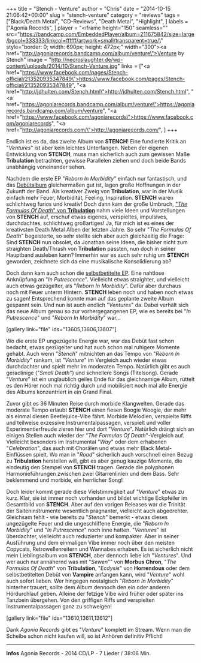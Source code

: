 +++
title = "Stench - Venture"
author = "Chris"
date = "2014-10-15 21:06:42+00:00"
slug = "stench-venture"
category = "reviews"
tags = ["Black/Death Metal", "CD-Reviews", "Death Metal", "Highlight", ]
labels = ["Agonia Records", ]
player = "<iframe height=\"150\" seamless=\"\" src=\"https://bandcamp.com/EmbeddedPlayer/album=211675842/size=large/bgcol=333333/linkcol=ffffff/artwork=small/transparent=true/\" style=\"border: 0; width: 690px; height: 472px;\" width=\"300\"><a href=\"http://agoniarecords.bandcamp.com/album/venture\">Venture by Stench</a></iframe>"
image = "http://necroslaughter.de/wp-content/uploads/2014/10/Stench-Venture.jpg"
links = ["<a href=\"https://www.facebook.com/pages/Stench-official/213520935347849\">https://www.facebook.com/pages/Stench-official/213520935347849</a>", "<a href=\"http://jdhulten.com/Stench.html\">http://jdhulten.com/Stench.html</a>", "<a href=\"https://agoniarecords.bandcamp.com/album/venture\">https://agoniarecords.bandcamp.com/album/venture</a>", "<a href=\"https://www.facebook.com/agoniarecords\">https://www.facebook.com/agoniarecords</a>", "<a href=\"http://agoniarecords.com/\">http://agoniarecords.com/</a>", ]
+++

Endlich ist es da, das zweite Album von **STENCH**! Eine fundierte Kritik an "_Ventures_" ist aber kein leichtes Unterfangen. Neben der eigenen Entwicklung von **STENCH**, muss man sicherlich auch zum gewissen Maße **Tribulation** betrachten, gewisse Parallelen ziehen und doch beide Bands unabhängig voneinander sehen.

Nachdem die erste EP "_Reborn In Morbidity_" einfach nur fantastisch, und das <a href="http://necroslaughter.de/2010/11/stench-in-putrescence/" title="Stench – In Putrescence">Debütalbum</a> gleichermaßen gut ist, lagen große Hoffnungen in der Zukunft der Band. Als kreativer Zweig von **Tribulation**, war in der Musik einfach mehr Feuer, Morbidität, Feeling, Inspiration. **STENCH** waren schlichtweg furios und kreativ! Doch dann kam der große Umbruch, <a href="http://necroslaughter.de/2013/03/tribulation-the-formulas-of-death/" title="Tribulation – The Formulas Of Death">"_The Formulas Of Death_" von **Tribulation**</a> nahm viele Ideen und Vorstellungen von **STENCH** auf, erschuf etwas eigenes, verspieltes, impulsives, durchdachtes, schlichtweg großartiges! Ja, für mich ist es eines der kreativsten Death Metal Alben der letzten Jahre. So sehr "_The Formulas Of Death_" begeisterte, so sehr stellte sich aber auch gleichzeitig die Frage: Sind **STENCH** nun obsolet, da Jonathan seine Ideen, die bisher nicht zum straighten Death/Thrash von **Tribulation** passten, nun doch in seiner Hauptband ausleben kann? Immerhin war es auch sehr ruhig um **STENCH** geworden, zeichnete sich da eine musikalische Konsolidierung ab?

Doch dann kam auch schon die <a href="http://necroslaughter.de/2014/05/stench-stench/" title="Stench – Stench">selbstbetitelte EP</a>. Eine nahtlose Anknüpfung an "_In Putrescence_". Vielleicht etwas straighter, und vielleicht auch etwas gezügelter, als "_Reborn In Morbidity_". Dafür aber durchaus noch mit Feuer unterm Hintern. **STENCH** leben noch und haben noch etwas zu sagen! Entsprechend konnte man auf das geplante zweite Album gespannt sein. Und nun ist auch endlich "_Ventures_" da. Dabei verhält sich das neue Album genau so zur vorhergegangenen EP, wie es bereits bei "_In Putrescence_" und "_Reborn In Morbidity_" war...

[gallery link="file" ids="13605,13606,13607"]

Wo die erste EP ungezügelte Energie war, war das Debüt fast schon bedacht, etwas gezügelter und hat auch schon mal ruhigere Momente gehabt. Auch wenn "_Stench_" mitnichten an das Tempo von "_Reborn In Morbidity_" rankam, ist "_Venture_" im Vergleich auch wieder etwas durchdachter und spielt mehr im moderaten Tempo. Natürlich gibt es auch geradlinige ("_Small Death_") und schnellere Songs (Titelsong). Gerade "_Venture_" ist ein unglaublich geiles Ende für das gleichnamige Album, rüttelt es den Hörer noch mal richtig durch und mobilisiert noch mal alle Energie des Albums konzentriert in ein Grand Final.

Zuvor gibt es 36 Minuten Reise durch morbide Klangwelten. Gerade das moderate Tempo erlaubt **STENCH** einen fiesen Boogie Woogie, der mehr als einmal diesen Beetlejuice-Vibe fährt. Morbide Melodien, verspielte Riffs und teilweise exzessive Instrumentalpassagen, verspielt und voller Experimentierfreude zieren hier und dort "_Venture_". Natürlich drängt sich an einigen Stellen auch wieder der "_The Formulas Of Death_"-Vergleich auf. Vielleicht besonders im Instrumental "_Way_" oder dem erhabenen "_Celebration_", das auch mit Chorälen und etwas mehr Black Metal-Einflüssen spielt. Wo man in "_Road_" sicherlich auch vorschnell einen Bezug zu **Tribulation** herstellen will, gibt es aber genug kauzige Momente, die eindeutig den Stempel von **STENCH** tragen. Gerade die polyphonen Harmonieführungen zwischen zwei Gitarrenlinien und dem Bass. Sehr beklemmend und morbide, ein herrlicher Song!

Doch leider kommt gerade diese Vielstimmigkeit auf "_Venture_" etwas zu kurz. Klar, sie ist immer noch vorhanden und bildet wichtige Eckpfeiler im Gesamtbild von **STENCH**. Aber auf den vorigen Releases war die Trinität der Saiteninstrumente wesentlich prägnanter, vielleicht auch abgedrehter. Gleichsam fehlt - wie bereits zu "_Stench_" bemerkt - etwas dieses ungezügelte Feuer und die ungeschliffene Energie, die "_Reborn In Morbidity_" und "_In Putrescence_" noch inne hatten. "_Ventures_" ist überdachter, vielleicht auch reduzierter und kompakter. Aber in seiner Ausführung und dem einmaligen Vibe immer noch über den meisten Copycats, Retrowellenreitern und Wannabes erhaben. Es ist sicherlich nicht mein Lieblingsalbum von **STENCH**, aber dennoch liebe ich "_Ventures_". Und wer auch nur annähernd was mit "_Sewen_"" von **Morbus Chron**, "_The Formulas Of Death_" von **Tribulation**, "_Ecdysis_" von **Horrendous** oder dem selbstbetitelten Debüt von **Vampire** anfangen kann, wird "_Venture_" wohl auch sofort lieben. Wer hingegen nostalgisch "_Reborn In Morbidity_" hinterher trauert, sollte dem Album dennoch den ein oder anderen Hördurchlauf geben. Alleine der fetzige Vibe wird früher oder später ins Tanzbein übergehen. Von den griffigen Riffs und verspielten Instrumentalpassagen ganz zu schweigen!

[gallery link="file" ids="13610,13611,13612"]

Dank _Agonia Records_ gibt es "_Venture_" komplett im Stream. Wenn man die Scheibe schon nicht kaufen will, so ist Anhören definitiv Pflicht!





---
**Infos**
Agonia Records - 2014
CD/LP - 7 Lieder / 38:06 Min.
